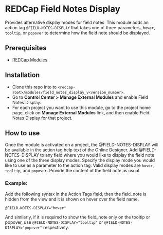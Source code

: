# REDCap Field Notes Display
Provides alternative display modes for field notes. This module adds an action tag `@FIELD-NOTES-DISPLAY` that takes one of three parameters, `hover`, `tooltip`, or `popover` to determine how the field note should be displayed.

## Prerequisites
- [REDCap Modules](https://github.com/vanderbilt/redcap-external-modules)

## Installation
- Clone this repo into to `<redcap-root>/modules/field_notes_display_v<version_number>`.
- Go to **Control Center > Manage External Modules** and enable Field Notes Display.
- For each project you want to use this module, go to the project home page, click on **Manage External Modules** link, and then enable Field Notes Display for that project.


## How to use
Once the module is activated on a project, the @FIELD-NOTES-DISPLAY will be available in the action tag help text of the Online Designer. Add @FIELD-NOTES-DISPLAY to any field where you would like to display the field note using one of the three display modes.  Specify the display mode you would like to use as a parameter to the action tag.  Valid display modes are `hover`, `tooltip`, and `popover`.  Provide the content of the field note as usual.


### Example:
Add the following syntax in the Action Tags field, then the field_note is hidden from the view and it is shown on hover over the field name.

`@FIELD-NOTES-DISPLAY="hover"`

And similarly, if it is required to show the field_note only on the tooltip or popover, use `@FIELD-NOTES-DISPLAY="tooltip"` or `@FIELD-NOTES-DISPLAY="popover"` respectively.
